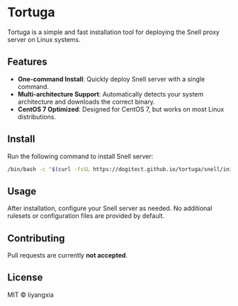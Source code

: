 # Tortuga

Tortuga is a simple and fast installation tool for deploying the Snell proxy server on Linux systems.

## Features

- **One-command Install**: Quickly deploy Snell server with a single command.
- **Multi-architecture Support**: Automatically detects your system architecture and downloads the correct binary.
- **CentOS 7 Optimized**: Designed for CentOS 7, but works on most Linux distributions.

## Install

Run the following command to install Snell server:

```bash
/bin/bash -c "$(curl -fsSL https://dogitect.github.io/tortuga/snell/init.sh)"
```

## Usage

After installation, configure your Snell server as needed. No additional rulesets or configuration files are provided by default.

## Contributing

Pull requests are currently **not accepted**.

## License

MIT © liyangxia
